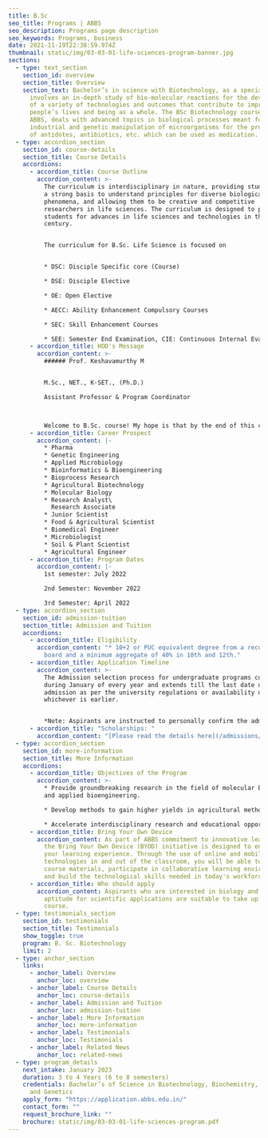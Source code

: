 ```yaml
---
title: B.Sc
seo_title: Programs | ABBS
seo_description: Programs page description
seo_keywords: Programs, business
date: 2021-11-19T22:38:59.974Z
thumbnail: static/img/03-03-01-life-sciences-program-banner.jpg
sections:
  - type: text_section
    section_id: overview
    section_title: Overview
    section_text: Bachelor’s in science with Biotechnology, as a specialization,
      involves an in-depth study of bio-molecular reactions for the development
      of a variety of technologies and outcomes that contribute to improving
      people’s lives and being as a whole. The BSc Biotechnology course, at
      ABBS, deals with advanced topics in biological processes meant for
      industrial and genetic manipulation of microorganisms for the production
      of antidotes, antibiotics, etc. which can be used as medication.
  - type: accordion_section
    section_id: course-details
    section_title: Course Details
    accordions:
      - accordion_title: Course Outline
        accordion_content: >-
          The curriculum is interdisciplinary in nature, providing students with
          a strong basis to understand principles for diverse biological
          phenomena, and allowing them to be creative and competitive
          researchers in life sciences. The curriculum is designed to prepare
          students for advances in life sciences and technologies in the 21st
          century. 


          The curriculum for B.Sc. Life Science is focused on


          * DSC: Disciple Specific core (Course)

          * DSE: Disciple Elective

          * OE: Open Elective

          * AECC: Ability Enhancement Compulsory Courses

          * SEC: Skill Enhancement Courses

          * SEE: Semester End Examination, CIE: Continuous Internal Evaluation, L+T+P: Lecture + Tutorial + Practical(s)
      - accordion_title: HOD's Message
        accordion_content: >-
          ###### Prof. Keshavamurthy M


          M.Sc., NET., K-SET., (Ph.D.)

          Assistant Professor & Program Coordinator



          Welcome to B.Sc. course! My hope is that by the end of this course you have a new appreciation for the subject matter and will continue your education in the subject. We at ABBS offer B.Sc. in the following subjects, Biotechnology, Biochemistry, Microbiology, and Genetics. The students will be equipped with the multidisciplinary skills and knowledge base required in the field of Life Sciences, with an understanding of the subject specific knowledge as well as critical, analytical and flexible approach to problem-solving in the field of professional employment or higher studies in Life Science. Students will be able to choose two major subjects among the three subjects that are being offered by the college.
      - accordion_title: Career Prospect
        accordion_content: |-
          * Pharma
          * Genetic Engineering
          * Applied Microbiology
          * Bioinformatics & Bioengineering
          * Bioprocess Research
          * Agricultural Biotechnology
          * Molecular Biology
          * Research Analyst\
            Research Associate
          * Junior Scientist
          * Food & Agricultural Scientist
          * Biomedical Engineer
          * Microbiologist
          * Soil & Plant Scientist
          * Agricultural Engineer
      - accordion_title: Program Dates
        accordion_content: |-
          1st semester: July 2022 

          2nd Semester: November 2022 

          3rd Semester: April 2022
  - type: accordion_section
    section_id: admission-tuition
    section_title: Admission and Tuition
    accordions:
      - accordion_title: Eligibility
        accordion_content: "* 10+2 or PUC equivalent degree from a recognized education
          board and a minimum aggregate of 40% in 10th and 12th."
      - accordion_title: Application Timeline
        accordion_content: >-
          The Admission selection process for undergraduate programs commences
          during January of every year and extends till the last date of
          admission as per the university regulations or availability of seats,
          whichever is earlier.


          *Note: Aspirants are instructed to personally confirm the admission dates and timelines from the admissions office.*
      - accordion_title: "Scholarships: "
        accordion_content: "[Please read the details here](/admissions/fees-scholarships)"
  - type: accordion_section
    section_id: more-information
    section_title: More Information
    accordions:
      - accordion_title: Objectives of the Program
        accordion_content: >-
          * Provide groundbreaking research in the field of molecular biology
          and applied bioengineering.

          * Develop methods to gain higher yields in agricultural methods of harvest.

          * Accelerate interdisciplinary research and educational opportunities that solve problems and improve the quality of life.
      - accordion_title: Bring Your Own Device
        accordion_content: As part of ABBS commitment to innovative learning strategies,
          the Bring Your Own Device (BYOD) initiative is designed to enhance
          your learning experience. Through the use of online and mobile
          technologies in and out of the classroom, you will be able to access
          course materials, participate in collaborative learning environments
          and build the technological skills needed in today's workforce.
      - accordion_title: Who should apply
        accordion_content: Aspirants who are interested in biology and have a keen
          aptitude for scientific applications are suitable to take up this
          course.
  - type: testimonials_section
    section_id: testimonials
    section_title: Testimonials
    show_toggle: true
    program: B. Sc. Biotechnology
    limit: 2
  - type: anchor_section
    links:
      - anchor_label: Overview
        anchor_loc: overview
      - anchor_label: Course Details
        anchor_loc: course-details
      - anchor_label: Admission and Tuition
        anchor_loc: admission-tuition
      - anchor_label: More Information
        anchor_loc: more-information
      - anchor_label: Testimonials
        anchor_loc: Testimonials
      - anchor_label: Related News
        anchor_loc: related-news
  - type: program_details
    next_intake: January 2023
    duration: 3 to 4 Years (6 to 8 semesters)
    credentials: Bachelor’s of Science in Biotechnology, Biochemistry, Microbiology
      and Genetics
    apply_form: "https://application.abbs.edu.in/"
    contact_form: ""
    request_brochure_link: ""
    brochure: static/img/03-03-01-life-sciences-program.pdf
---
```

